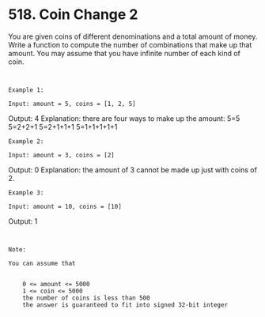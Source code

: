 # 518. Coin Change 2

You are given coins of different denominations and a total amount of money. Write a function
        to compute the number of combinations that make up that amount. You may assume that you have
        infinite number of each kind of coin.

    
    

     

    Example 1:

    Input: amount = 5, coins = [1, 2, 5]
Output: 4
Explanation: there are four ways to make up the amount:
5=5
5=2+2+1
5=2+1+1+1
5=1+1+1+1+1

    Example 2:

    Input: amount = 3, coins = [2]
Output: 0
Explanation: the amount of 3 cannot be made up just with coins of 2.

    Example 3:

    Input: amount = 10, coins = [10]
Output: 1

     

    Note:

    You can assume that

    
        0 <= amount <= 5000
        1 <= coin <= 5000
        the number of coins is less than 500
        the answer is guaranteed to fit into signed 32-bit integer